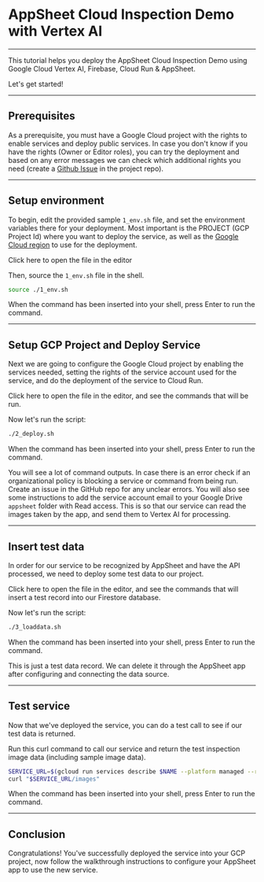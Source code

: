 # AppSheet Cloud Inspection Demo with Vertex AI

---

This tutorial helps you deploy the AppSheet Cloud Inspection Demo using Google Cloud Vertex AI, Firebase, Cloud Run & AppSheet.

Let's get started!

---

## Prerequisites

As a prerequisite, you must have a Google Cloud project with the rights to enable services and deploy public services. In case you don't know if you have the rights (Owner or Editor roles), you can try the deployment and based on any error messages we can check which additional rights you need (create a [Github Issue](https://github.com/tyayers/appsheet-cloud-inspection-demo/issues) in the project repo).

---

## Setup environment

To begin, edit the provided sample `1_env.sh` file, and set the environment variables there for your deployment. Most important is the PROJECT (GCP Project Id) where you want to deploy the service, as well as the [Google Cloud region](https://cloud.google.com/compute/docs/regions-zones#available) to use for the deployment.

Click <walkthrough-editor-open-file filePath="1_env.sh">here</walkthrough-editor-open-file> to open the file in the editor

Then, source the `1_env.sh` file in the shell.

```sh
source ./1_env.sh
```
When the command has been inserted into your shell, press Enter to run the command.

---

## Setup GCP Project and Deploy Service

Next we are going to configure the Google Cloud project by enabling the services needed, setting the rights of the service account used for the service, and do the deployment of the service to Cloud Run.

Click <walkthrough-editor-open-file filePath="2_deploy.sh">here</walkthrough-editor-open-file> to open the file in the editor, and see the commands that will be run.

Now let's run the script:

```sh
./2_deploy.sh
```
When the command has been inserted into your shell, press Enter to run the command.

<walkthrough-footnote>You will see a lot of command outputs. In case there is an error check if an organizational policy is blocking a service or command from being run. Create an issue in the GitHub repo for any unclear errors. You will also see some instructions to add the service account email to your Google Drive `appsheet` folder with Read access. This is so that our service can read the images taken by the app, and send them to Vertex AI for processing.</walkthrough-footnote>

---

## Insert test data

In order for our service to be recognized by AppSheet and have the API processed, we need to deploy some test data to our project.

Click <walkthrough-editor-open-file filePath="3_loaddata.sh">here</walkthrough-editor-open-file> to open the file in the editor, and see the commands that will insert a test record into our Firestore database.

Now let's run the script:

```sh
./3_loaddata.sh
```
When the command has been inserted into your shell, press Enter to run the command.

<walkthrough-footnote>This is just a test data record. We can delete it through the AppSheet app after configuring and connecting the data source.</walkthrough-footnote>

---

## Test service

Now that we've deployed the service, you can do a test call to see if our test data is returned.

Run this curl command to call our service and return the test inspection image data (including sample image data).

```sh
SERVICE_URL=$(gcloud run services describe $NAME --platform managed --region $REGION --format 'value(status.url)')
curl "$SERVICE_URL/images"
```
When the command has been inserted into your shell, press Enter to run the command.

---

## Conclusion
<walkthrough-conclusion-trophy></walkthrough-conclusion-trophy>

Congratulations! You've successfully deployed the service into your GCP project, now follow the walkthrough instructions to configure your AppSheet app to use the new service.
<walkthrough-inline-feedback></walkthrough-inline-feedback>